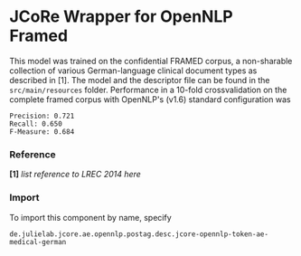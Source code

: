 # JCoRe Wrapper for OpenNLP Framed
This model was trained on the confidential FRAMED corpus, a non-sharable collection of various German-language clinical
document types as described in [1].
The model and the descriptor file can be found in the `src/main/resources` folder.
Performance in a 10-fold crossvalidation on the complete framed corpus with OpenNLP's (v1.6) standard configuration was
```
Precision: 0.721
Recall: 0.650
F-Measure: 0.684
```
### Reference
**[1]** *list reference to LREC 2014 here*

### Import
To import this component by name, specify

<code>de.julielab.jcore.ae.opennlp.postag.desc.jcore-opennlp-token-ae-medical-german</code>

